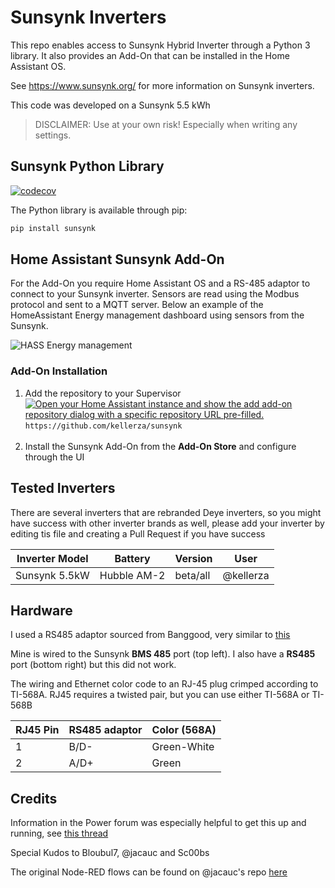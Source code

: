 # Sunsynk Inverters

This repo enables access to Sunsynk Hybrid Inverter through a Python 3 library. It also provides an Add-On that can be installed in the Home Assistant OS.

See <https://www.sunsynk.org/> for more information on Sunsynk inverters.

This code was developed on a Sunsynk 5.5 kWh

> DISCLAIMER: Use at your own risk! Especially when writing any settings.

## Sunsynk Python Library

[![codecov](https://codecov.io/gh/kellerza/sunsynk/branch/main/graph/badge.svg?token=ILKRC5UTXI)](https://codecov.io/gh/kellerza/sunsynk)

The Python library is available through pip:

```bash
pip install sunsynk
```

## Home Assistant Sunsynk Add-On

For the Add-On you require Home Assistant OS and a RS-485 adaptor to connect to your Sunsynk inverter. Sensors are read using the Modbus protocol and sent to a MQTT server. Below an example of the HomeAssistant Energy management dashboard using sensors from the Sunsynk.

![HASS Energy management](./hass-addon-sunsynk/energy.png)

### Add-On Installation

1. Add the repository to your Supervisor
   <br>[![Open your Home Assistant instance and show the add add-on repository dialog with a specific repository URL pre-filled.](https://my.home-assistant.io/badges/supervisor_add_addon_repository.svg)](https://my.home-assistant.io/redirect/supervisor_add_addon_repository/?repository_url=https%3A%2F%2Fgithub.com%2Fkellerza%2Fsunsynk)
   `https://github.com/kellerza/sunsynk` <br><br>
2. Install the Sunsynk Add-On from the **Add-On Store** and configure through the UI

## Tested Inverters

There are several inverters that are rebranded Deye inverters, so you might have success with other inverter brands as well, please add your inverter by editing tis file and creating a Pull Request if you have success

| Inverter Model | Battery     | Version  | User      |
| -------------- | ----------- | -------- | --------- |
| Sunsynk 5.5kW  | Hubble AM-2 | beta/all | @kellerza |

## Hardware

I used a RS485 adaptor sourced from Banggood, very similar to [this](https://www.robotics.org.za/RS485-MINI?search=rs485)

Mine is wired to the Sunsynk **BMS 485** port (top left). I also have a **RS485** port (bottom right) but this did not work.

The wiring and Ethernet color code to an RJ-45 plug crimped according to TI-568A. RJ45 requires a twisted pair, but you can use either TI-568A or TI-568B

| RJ45 Pin | RS485 adaptor | Color (568A) |
| -------- | ------------- | ------------ |
| 1        | B/D-          | Green-White  |
| 2        | A/D+          | Green        |

## Credits

Information in the Power forum was especially helpful to get this up and running, see [this thread](https://powerforum.co.za/topic/8646-my-sunsynk-8kw-data-collection-setup/)

Special Kudos to Bloubul7, @jacauc and Sc00bs

The original Node-RED flows can be found on @jacauc's repo [here](https://github.com/jacauc/SunSynk-NodeRed)

